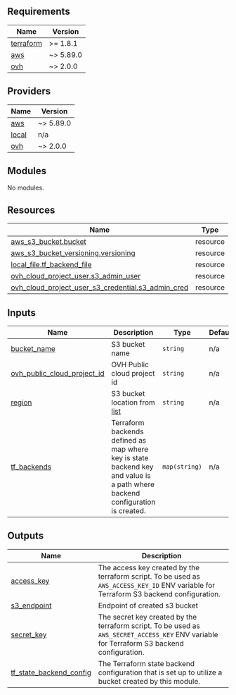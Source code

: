 <!-- BEGIN_TF_DOCS -->
## Requirements

| Name | Version |
|------|---------|
| <a name="requirement_terraform"></a> [terraform](#requirement\_terraform) | >= 1.8.1 |
| <a name="requirement_aws"></a> [aws](#requirement\_aws) | ~> 5.89.0 |
| <a name="requirement_ovh"></a> [ovh](#requirement\_ovh) | ~> 2.0.0 |

## Providers

| Name | Version |
|------|---------|
| <a name="provider_aws"></a> [aws](#provider\_aws) | ~> 5.89.0 |
| <a name="provider_local"></a> [local](#provider\_local) | n/a |
| <a name="provider_ovh"></a> [ovh](#provider\_ovh) | ~> 2.0.0 |

## Modules

No modules.

## Resources

| Name | Type |
|------|------|
| [aws_s3_bucket.bucket](https://registry.terraform.io/providers/hashicorp/aws/latest/docs/resources/s3_bucket) | resource |
| [aws_s3_bucket_versioning.versioning](https://registry.terraform.io/providers/hashicorp/aws/latest/docs/resources/s3_bucket_versioning) | resource |
| [local_file.tf_backend_file](https://registry.terraform.io/providers/hashicorp/local/latest/docs/resources/file) | resource |
| [ovh_cloud_project_user.s3_admin_user](https://registry.terraform.io/providers/ovh/ovh/latest/docs/resources/cloud_project_user) | resource |
| [ovh_cloud_project_user_s3_credential.s3_admin_cred](https://registry.terraform.io/providers/ovh/ovh/latest/docs/resources/cloud_project_user_s3_credential) | resource |

## Inputs

| Name | Description | Type | Default | Required |
|------|-------------|------|---------|:--------:|
| <a name="input_bucket_name"></a> [bucket\_name](#input\_bucket\_name) | S3 bucket name | `string` | n/a | yes |
| <a name="input_ovh_public_cloud_project_id"></a> [ovh\_public\_cloud\_project\_id](#input\_ovh\_public\_cloud\_project\_id) | OVH Public cloud project id | `string` | n/a | yes |
| <a name="input_region"></a> [region](#input\_region) | S3 bucket location from [list](https://help.ovhcloud.com/csm/en-ie-public-cloud-storage-s3-location?id=kb_article_view&sysparm_article=KB0047393) | `string` | n/a | yes |
| <a name="input_tf_backends"></a> [tf\_backends](#input\_tf\_backends) | Terraform backends defined as map where key is state backend key and value is a path where backend configuration is created. | `map(string)` | n/a | yes |

## Outputs

| Name | Description |
|------|-------------|
| <a name="output_access_key"></a> [access\_key](#output\_access\_key) | The access key created by the terraform script. To be used as `AWS_ACCESS_KEY_ID` ENV variable for Terraform S3 backend configuration. |
| <a name="output_s3_endpoint"></a> [s3\_endpoint](#output\_s3\_endpoint) | Endpoint of created s3 bucket |
| <a name="output_secret_key"></a> [secret\_key](#output\_secret\_key) | The secret key created by the terraform script.  To be used as `AWS_SECRET_ACCESS_KEY` ENV variable for Terraform S3 backend configuration. |
| <a name="output_tf_state_backend_config"></a> [tf\_state\_backend\_config](#output\_tf\_state\_backend\_config) | The Terraform state backend configuration that is set up to utilize a bucket created by this module. |
<!-- END_TF_DOCS -->